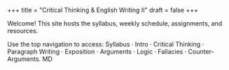 +++
title = "Critical Thinking & English Writing II"
draft = false
+++

Welcome! This site hosts the syllabus, weekly schedule, assignments, and resources.

Use the top navigation to access: Syllabus · Intro · Critical Thinking · Paragraph Writing · Exposition · Arguments · Logic · Fallacies · Counter-Arguments.
MD